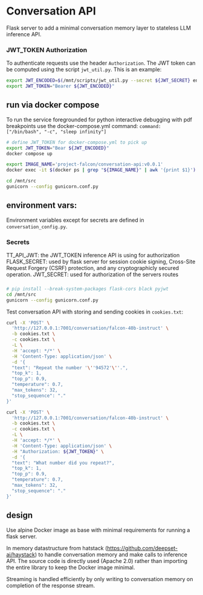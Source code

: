 # Conversation API

Flask server to add a minimal conversation memory layer to stateless LLM inference API.


### JWT_TOKEN Authorization
To authenticate requests use the header `Authorization`. The JWT token can be computed using the script `jwt_util.py`. This is an example:
```bash
export JWT_ENCODED=$(/mnt/scripts/jwt_util.py --secret ${JWT_SECRET} encode '{"team_id": "tenstorrent", "token_id":"debug-test"}')
export JWT_TOKEN="Bearer ${JWT_ENCODED}"
```

## run via docker compose

To run the service foregrounded for python interactive debugging with pdf breakpoints use the docker-compose.yml command: `command: ["/bin/bash", "-c", "sleep infinity"]`

```bash
# define JWT_TOKEN for docker-compose.yml to pick up
export JWT_TOKEN="Bear ${JWT_ENCODED}"
docker compose up

export IMAGE_NAME='project-falcon/conversation-api:v0.0.1'
docker exec -it $(docker ps | grep "${IMAGE_NAME}" | awk '{print $1}') sh

cd /mnt/src
gunicorn --config gunicorn.conf.py
```

## environment vars:

Environment variables except for secrets are defined in `conversation_config.py`.

### Secrets
TT_API_JWT: the JWT_TOKEN inference API is using for authorization
FLASK_SECRET: used by flask server for session cookie signing, Cross-Site Request Forgery (CSRF) protection, and any cryptographicly secured operation.
JWT_SECRET: used for authorization of the servers routes

###
```bash
# pip install --break-system-packages flask-cors black pyjwt
cd /mnt/src
gunicorn --config gunicorn.conf.py

```

Test conversation API with storing and sending cookies in `cookies.txt`:
```bash
curl -X 'POST' \
  'http://127.0.0.1:7001/conversation/falcon-40b-instruct' \
  -b cookies.txt \
  -c cookies.txt \
  -L \
  -H 'accept: */*' \
  -H 'Content-Type: application/json' \
  -d '{
  "text": "Repeat the number '\''94572'\''.",
  "top_k": 1,
  "top_p": 0.9,
  "temperature": 0.7,
  "max_tokens": 32,
  "stop_sequence": "."
}'

curl -X 'POST' \
  'http://127.0.0.1:7001/conversation/falcon-40b-instruct' \
  -b cookies.txt \
  -c cookies.txt \
  -L \
  -H 'accept: */*' \
  -H 'Content-Type: application/json' \
  -H "Authorization: ${JWT_TOKEN}" \
  -d '{
  "text": "What number did you repeat?",
  "top_k": 1,
  "top_p": 0.9,
  "temperature": 0.7,
  "max_tokens": 32,
  "stop_sequence": "."
}'
```



## design

Use alpine Docker image as base with minimal requirements for running a flask server.

In memory datastructure from hatstack (https://github.com/deepset-ai/haystack) to handle conversation memory and make calls to inference API. The source code is directly used (Apache 2.0) rather than importing the entire library to keep the Docker image minimal.

Streaming is handled efficiently by only writing to conversation memory on completion of the response stream.

